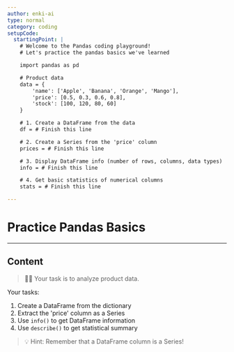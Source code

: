 ```yaml
---
author: enki-ai
type: normal
category: coding
setupCode:
  startingPoint: |
    # Welcome to the Pandas coding playground!
    # Let's practice the pandas basics we've learned

    import pandas as pd

    # Product data
    data = {
        'name': ['Apple', 'Banana', 'Orange', 'Mango'],
        'price': [0.5, 0.3, 0.6, 0.8],
        'stock': [100, 120, 80, 60]
    }

    # 1. Create a DataFrame from the data
    df = # Finish this line

    # 2. Create a Series from the 'price' column
    prices = # Finish this line

    # 3. Display DataFrame info (number of rows, columns, data types)
    info = # Finish this line

    # 4. Get basic statistics of numerical columns
    stats = # Finish this line

---
```


# Practice Pandas Basics

---

## Content

> 👩‍💻 Your task is to analyze product data.

Your tasks:
1. Create a DataFrame from the dictionary
2. Extract the 'price' column as a Series
3. Use `info()` to get DataFrame information
4. Use `describe()` to get statistical summary

> 💡 Hint: Remember that a DataFrame column is a Series!
